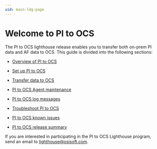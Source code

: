 ```yaml
---
uid: main-ldg-page
---
```


# Welcome to PI to OCS

The PI to OCS lighthouse release enables you to transfer both on-prem PI data and AF data to OCS. This guide is divided into the following sections:

* [Overview of PI to OCS](xref:pi-to-ocs-overview)

* [Set up PI to OCS](xref:install-agent)

* [Transfer data to OCS](xref:transfer-data)

* [PI to OCS Agent maintenance](xref:remove-agent-portal)

* [PI to OCS log messages](xref:view-logs)

* [Troubleshoot PI to OCS](xref:troubleshoot-pi-pt-errors)

* [PI to OCS known issues](xref:known-issues)

* [PI to OCS release summary](xref:pi2ocs-rel-summary)

If you are interested in participating in the PI to OCS Lighthouse program, send an email to lighthouse@osisoft.com. 
